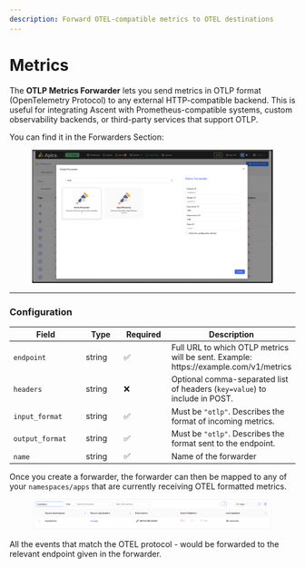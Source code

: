 ```yaml
---
description: Forward OTEL-compatible metrics to OTEL destinations
---
```


# Metrics

The **OTLP Metrics Forwarder** lets you send metrics in OTLP format (OpenTelemetry Protocol) to any external HTTP-compatible backend. This is useful for integrating Ascent with Prometheus-compatible systems, custom observability backends, or third-party services that support OTLP.



You can find it in the Forwarders Section:

<figure><img src="../../.gitbook/assets/image (731).png" alt=""><figcaption></figcaption></figure>

***

### Configuration

<table><thead><tr><th width="154.4453125">Field</th><th width="82.66015625">Type</th><th width="88.203125">Required</th><th>Description</th></tr></thead><tbody><tr><td><code>endpoint</code></td><td>string</td><td>✅</td><td>Full URL to which OTLP metrics will be sent. Example: https://example.com/v1/metrics</td></tr><tr><td><code>headers</code></td><td>string</td><td>❌</td><td>Optional comma-separated list of headers (<code>key=value</code>) to include in POST.</td></tr><tr><td><code>input_format</code></td><td>string</td><td>✅</td><td>Must be <code>"otlp"</code>. Describes the format of incoming metrics.</td></tr><tr><td><code>output_format</code></td><td>string</td><td>✅</td><td>Must be <code>"otlp"</code>. Describes the format sent to the endpoint.</td></tr><tr><td><code>name</code></td><td>string</td><td>✅</td><td>Name of the forwarder</td></tr></tbody></table>





Once you create a forwarder, the forwarder can then be mapped to any of your `namespaces/apps` that are currently receiving OTEL formatted metrics.



<figure><img src="../../.gitbook/assets/image (732).png" alt=""><figcaption></figcaption></figure>

All the events that match the OTEL protocol - would be forwarded to the relevant endpoint given in the forwarder.
